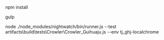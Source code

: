 npm install

gulp

node ./node_modules/nightwatch/bin/runner.js --test artifacts\\build\\tests\\Crowler\\Crowler_Guihuaju.js --env tj_ghj-localchrome